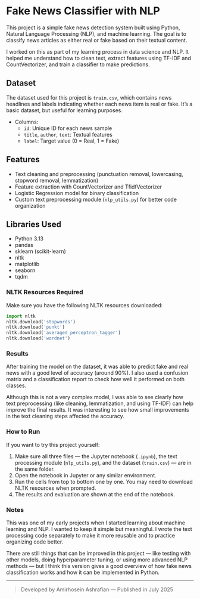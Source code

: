# Fake News Classifier with NLP

This project is a simple fake news detection system built using Python, Natural Language Processing (NLP), and machine learning. The goal is to classify news articles as either real or fake based on their textual content.

I worked on this as part of my learning process in data science and NLP. It helped me understand how to clean text, extract features using TF-IDF and CountVectorizer, and train a classifier to make predictions.

## Dataset

The dataset used for this project is `train.csv`, which contains news headlines and labels indicating whether each news item is real or fake. It’s a basic dataset, but useful for learning purposes.

- Columns:
  - `id`: Unique ID for each news sample
  - `title`, `author`, `text`: Textual features
  - `label`: Target value (0 = Real, 1 = Fake)

## Features

- Text cleaning and preprocessing (punctuation removal, lowercasing, stopword removal, lemmatization)
- Feature extraction with CountVectorizer and TfidfVectorizer
- Logistic Regression model for binary classification
- Custom text preprocessing module (`nlp_utils.py`) for better code organization

## Libraries Used

- Python 3.13
- pandas
- sklearn (scikit-learn)
- nltk
- matplotlib
- seaborn
- tqdm

### NLTK Resources Required

Make sure you have the following NLTK resources downloaded:

```python
import nltk
nltk.download('stopwords')
nltk.download('punkt')
nltk.download('averaged_perceptron_tagger')
nltk.download('wordnet')
```


### Results

After training the model on the dataset, it was able to predict fake and real news with a good level of accuracy (around 90%). I also used a confusion matrix and a classification report to check how well it performed on both classes.

Although this is not a very complex model, I was able to see clearly how text preprocessing (like cleaning, lemmatization, and using TF-IDF) can help improve the final results. It was interesting to see how small improvements in the text cleaning steps affected the accuracy.

### How to Run

If you want to try this project yourself:

1. Make sure all three files — the Jupyter notebook (`.ipynb`), the text processing module (`nlp_utils.py`), and the dataset (`train.csv`) — are in the same folder.  
2. Open the notebook in Jupyter or any similar environment.  
3. Run the cells from top to bottom one by one. You may need to download NLTK resources when prompted.  
4. The results and evaluation are shown at the end of the notebook.

### Notes

This was one of my early projects when I started learning about machine learning and NLP. I wanted to keep it simple but meaningful. I wrote the text processing code separately to make it more reusable and to practice organizing code better.

There are still things that can be improved in this project — like testing with other models, doing hyperparameter tuning, or using more advanced NLP methods — but I think this version gives a good overview of how fake news classification works and how it can be implemented in Python.

---

> Developed by Amirhosein Ashrafian — Published in July 2025

